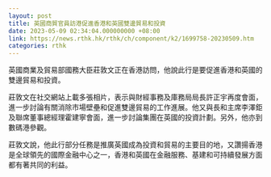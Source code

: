 ```yaml
---
layout: post
title: 英國商貿官員訪港促進香港和英國雙邊貿易和投資
date: 2023-05-09 02:34:04.000000000 +08:00
link: https://news.rthk.hk/rthk/ch/component/k2/1699758-20230509.htm
categories: rthk
---
```


英國商業及貿易部國務大臣莊敦文正在香港訪問，他說此行是要促進香港和英國的雙邊貿易和投資。

莊敦文在社交網站上載多張相片，表示與財經事務及庫務局局長許正宇再度會面，進一步討論有關消除市場壁壘和促進雙邊貿易的工作進展。他又與長和主席李澤鉅及聯席董事總經理霍建寧會面，進一步討論集團在英國的投資計劃。另外，他亦到數碼港參觀。

莊敦文說，他此行部分任務是推廣英國成為投資和貿易的主要目的地，又讚揚香港是全球領先的國際金融中心之一，香港和英國在金融服務、基建和可持續發展方面都有著共同的利益。
